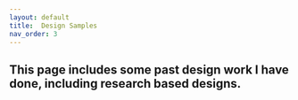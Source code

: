 ```yaml
---
layout: default
title:  Design Samples
nav_order: 3
---
```

## This page includes some past design work I have done, including research based designs. 
